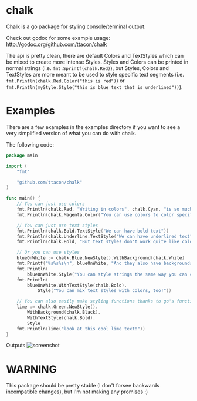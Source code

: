 chalk
=============

Chalk is a go package for styling console/terminal output.

Check out godoc for some example usage:
http://godoc.org/github.com/ttacon/chalk

The api is pretty clean, there are default Colors and TextStyles
which can be mixed to create more intense Styles. Styles and Colors
can be printed in normal strings (i.e. ```fmt.Sprintf(chalk.Red)```), but
Styles, Colors and TextStyles are more meant to be used to style specific
text segments (i.e. ```fmt.Println(chalk.Red.Color("this is red")```) or
```fmt.Println(myStyle.Style("this is blue text that is underlined"))```).

Examples
=============

There are a few examples in the examples directory if you want to see a very
simplified version of what you can do with chalk.

The following code:
```go
package main

import (
	"fmt"

	"github.com/ttacon/chalk"
)

func main() {
	// You can just use colors
	fmt.Println(chalk.Red, "Writing in colors", chalk.Cyan, "is so much fun", chalk.Reset)
	fmt.Println(chalk.Magenta.Color("You can use colors to color specific phrases"))

	// You can just use text styles
	fmt.Println(chalk.Bold.TextStyle("We can have bold text"))
	fmt.Println(chalk.Underline.TextStyle("We can have underlined text"))
	fmt.Println(chalk.Bold, "But text styles don't work quite like colors :(")

	// Or you can use styles
	blueOnWhite := chalk.Blue.NewStyle().WithBackground(chalk.White)
	fmt.Printf("%s%s%s\n", blueOnWhite, "And they also have backgrounds!", chalk.Reset)
	fmt.Println(
		blueOnWhite.Style("You can style strings the same way you can color them!"))
	fmt.Println(
		blueOnWhite.WithTextStyle(chalk.Bold).
			Style("You can mix text styles with colors, too!"))

	// You can also easily make styling functions thanks to go's functional side
	lime := chalk.Green.NewStyle().
		WithBackground(chalk.Black).
		WithTextStyle(chalk.Bold).
		Style
	fmt.Println(lime("look at this cool lime text!"))
}

```
Outputs
![screenshot](https://raw.githubusercontent.com/ttacon/chalk/master/img/chalk_example.png)


WARNING
=============

This package should be pretty stable (I don't forsee backwards incompatible changes), but I'm not making any promises :)
